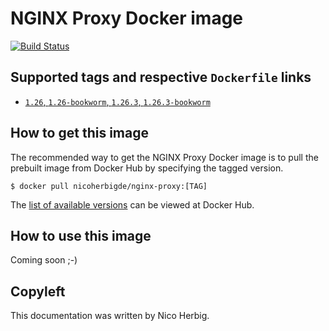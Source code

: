 # NGINX Proxy Docker image

[![Build Status](https://github.com/nicoherbigio/docker-nginx-nginx-proxy/actions/workflows/build-docker-images.yml/badge.svg)](https://github.com/nicoherbigio/docker-nginx-nginx-proxy/actions/workflows/build-docker-images.yml)

## Supported tags and respective `Dockerfile` links

 * [`1.26`, `1.26-bookworm`, `1.26.3`, `1.26.3-bookworm`](https://github.com/nicoherbigio/docker-nginx-nginx-proxy/blob/main/1.26/debian/default/Dockerfile)

## How to get this image

The recommended way to get the NGINX Proxy Docker image is to pull the prebuilt image from Docker Hub by specifying the tagged version.

```console
$ docker pull nicoherbigde/nginx-proxy:[TAG]
```

The [list of available versions](https://hub.docker.com/r/nicoherbigde/nginx-proxy/tags) can be viewed at Docker Hub.

## How to use this image

Coming soon ;-)

## Copyleft

This documentation was written by Nico Herbig.
